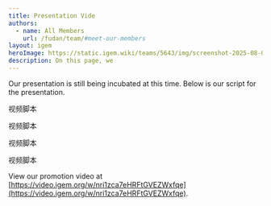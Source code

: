 ```yaml
---
title: Presentation Vide
authors:
  - name: All Members
    url: /fudan/team/#meet-our-members
layout: igem
heroImage: https://static.igem.wiki/teams/5643/img/screenshot-2025-08-06-at-21-23-43.webp
description: On this page, we 
---
```


Our presentation is still being incubated at this time. Below is our script for the presentation.

视频脚本

视频脚本

视频脚本

视频脚本

View our promotion video at [https://video.igem.org/w/nri1zca7eHRFtGVEZWxfqe](https://video.igem.org/w/nri1zca7eHRFtGVEZWxfqe).
